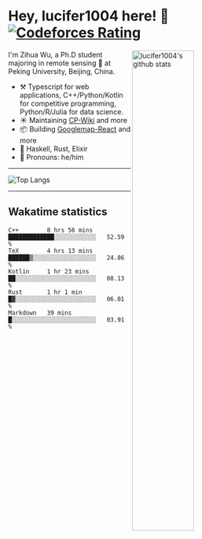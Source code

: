 # Hey, lucifer1004 here! :wave: [![Codeforces Rating](https://cfrating.ihcr.top/?user=lucifer1004&style=flat-square)](https://codeforces.com/profile/lucifer1004)

<img width="50%" align="right" alt="lucifer1004's github stats" src="https://github-readme-stats.vercel.app/api?username=lucifer1004&show_icons=true">

I'm Zihua Wu, a Ph.D student majoring in remote sensing :satellite: at Peking University, Beijing, China.

- :hammer_and_pick: Typescript for web applications, C++/Python/Kotlin for competitive programming, Python/R/Julia for data science.
- :sunny: Maintaining [CP-Wiki](https://cp-wiki.vercel.app) and more 
- :package: Building [Googlemap-React](https://github.com/googlemap-react/googlemap-react) and more
- :seedling: Haskell, Rust, Elixir
- :man: Pronouns: he/him

---

![Top Langs](https://github-readme-stats.vercel.app/api/top-langs/?username=lucifer1004&layout=compact)

---

## Wakatime statistics

<!--START_SECTION:waka-->
```text
C++        8 hrs 56 mins   █████████████░░░░░░░░░░░░   52.59 % 
TeX        4 hrs 13 mins   ██████▒░░░░░░░░░░░░░░░░░░   24.86 % 
Kotlin     1 hr 23 mins    ██░░░░░░░░░░░░░░░░░░░░░░░   08.13 % 
Rust       1 hr 1 min      █▓░░░░░░░░░░░░░░░░░░░░░░░   06.01 % 
Markdown   39 mins         █░░░░░░░░░░░░░░░░░░░░░░░░   03.91 % 
```
<!--END_SECTION:waka-->
